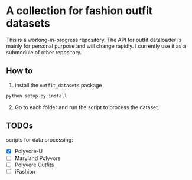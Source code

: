# A collection for fashion outfit datasets

This is a working-in-progress repository. The API for outfit dataloader is mainly for personal purpose and will change rapidly. I currently use it as a submodule of other repository.

## How to

1. install the `outfit_datasets` package
   
```bash
python setup.py install
```

2. Go to each folder and run the script to process the dataset.

## TODOs

scripts for data processing:

- [x] Polyvore-U
- [ ] Maryland Polyvore
- [ ] Polyvore Outfits
- [ ] iFashion
